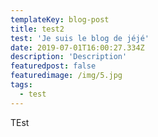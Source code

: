 ```yaml
---
templateKey: blog-post
title: test2
test: 'Je suis le blog de jéjé'
date: 2019-07-01T16:00:27.334Z
description: 'Description'
featuredpost: false
featuredimage: /img/5.jpg
tags:
  - test
---
```


TEst
